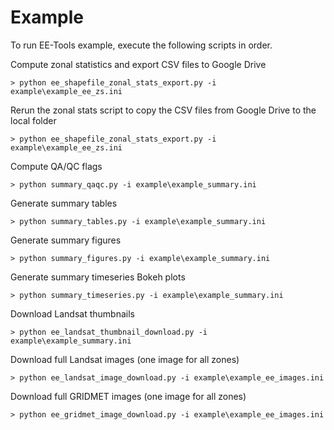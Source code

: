 # Example
To run EE-Tools example, execute the following scripts in order.

Compute zonal statistics and export CSV files to Google Drive
```
> python ee_shapefile_zonal_stats_export.py -i example\example_ee_zs.ini
```

Rerun the zonal stats script to copy the CSV files from Google Drive to the local folder
```
> python ee_shapefile_zonal_stats_export.py -i example\example_ee_zs.ini
```

Compute QA/QC flags
```
> python summary_qaqc.py -i example\example_summary.ini
```

Generate summary tables
```
> python summary_tables.py -i example\example_summary.ini
```

Generate summary figures
```
> python summary_figures.py -i example\example_summary.ini
```

Generate summary timeseries Bokeh plots
```
> python summary_timeseries.py -i example\example_summary.ini
```

Download Landsat thumbnails
```
> python ee_landsat_thumbnail_download.py -i example\example_summary.ini
```

Download full Landsat images (one image for all zones)
```
> python ee_landsat_image_download.py -i example\example_ee_images.ini
```

Download full GRIDMET images (one image for all zones)
```
> python ee_gridmet_image_download.py -i example\example_ee_images.ini
```
